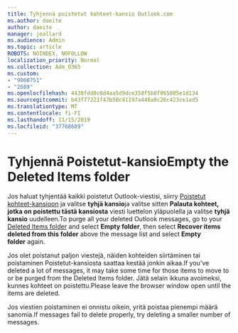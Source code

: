 ```yaml
---
title: Tyhjennä poistetut kohteet-kansio Outlook.com
ms.author: daeite
author: daeite
manager: joallard
ms.audience: Admin
ms.topic: article
ROBOTS: NOINDEX, NOFOLLOW
localization_priority: Normal
ms.collection: Adm_O365
ms.custom:
- "9000751"
- "2689"
ms.openlocfilehash: 4438fdd0c0d4aa5d9dce358f5b8f865005e1d134
ms.sourcegitcommit: b43f77221f47b50c41197a448a9c26c423ce1ad5
ms.translationtype: MT
ms.contentlocale: fi-FI
ms.lasthandoff: 11/15/2019
ms.locfileid: "37768689"
---
```

# <a name="empty-the-deleted-items-folder"></a><span data-ttu-id="fed69-102">Tyhjennä Poistetut-kansio</span><span class="sxs-lookup"><span data-stu-id="fed69-102">Empty the Deleted Items folder</span></span>

<span data-ttu-id="fed69-103">Jos haluat tyhjentää kaikki poistetut Outlook-viestisi, siirry [Poistetut kohteet-kansioon](https://outlook.live.com/mail/deleteditems) ja valitse **tyhjä kansio**ja valitse sitten **Palauta kohteet, jotka on poistettu tästä kansiosta** viesti luettelon yläpuolella ja valitse **tyhjä kansio** uudelleen.</span><span class="sxs-lookup"><span data-stu-id="fed69-103">To purge all your deleted Outlook messages, go to your [Deleted Items folder](https://outlook.live.com/mail/deleteditems) and select **Empty folder**, then select **Recover items deleted from this folder** above the message list and select **Empty folder** again.</span></span>

<span data-ttu-id="fed69-104">Jos olet poistanut paljon viestejä, näiden kohteiden siirtäminen tai poistaminen Poistetut-kansiosta saattaa kestää jonkin aikaa.</span><span class="sxs-lookup"><span data-stu-id="fed69-104">If you've deleted a lot of messages, it may take some time for those items to move to or be purged from the Deleted Items folder.</span></span> <span data-ttu-id="fed69-105">Jätä selain ikkuna avoimeksi, kunnes kohteet on poistettu.</span><span class="sxs-lookup"><span data-stu-id="fed69-105">Please leave the browser window open until the items are deleted.</span></span>

<span data-ttu-id="fed69-106">Jos viestien poistaminen ei onnistu oikein, yritä poistaa pienempi määrä sanomia.</span><span class="sxs-lookup"><span data-stu-id="fed69-106">If messages fail to delete properly, try deleting a smaller number of messages.</span></span>